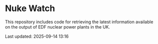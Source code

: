 # Nuke Watch

This repository includes code for retrieving the latest information available on the output of EDF nuclear power plants in the UK.

Last updated: 2025-09-14 13:16